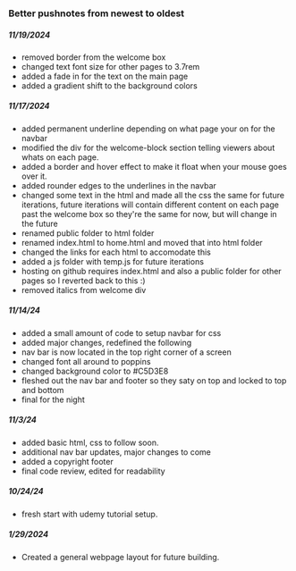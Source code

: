 ### Better pushnotes from newest to oldest

##### 11/19/2024
- removed border from the welcome box
- changed text font size for other pages to 3.7rem
- added a fade in for the text on the main page
- added a gradient shift to the background colors
##### 11/17/2024
- added permanent underline depending on what page your on for the navbar
- modified the div for the welcome-block section telling viewers about whats on each page.
- added a border and hover effect to make it float when your mouse goes over it.
- added rounder edges to the underlines in the navbar
- changed some text in the html and made all the css the same for future iterations, 
future iterations will contain different content on each page past the welcome box so 
they're the same for now, but will change in the future
- renamed public folder to html folder
- renamed index.html to home.html and moved that into html folder
- changed the links for each html to accomodate this
- added a js folder with temp.js for future iterations
- hosting on github requires index.html and also a public folder for other pages
so I reverted back to this :)
- removed italics from welcome div
##### 11/14/24
- added a small amount of code to setup navbar for css
- added major changes, redefined the following
- nav bar is now located in the top right corner of a screen
- changed font all around to poppins
- changed background color to #C5D3E8
- fleshed out the nav bar and footer so they saty on top and locked to top and bottom
- final for the night
##### 11/3/24
- added basic html, css to follow soon.
- additional nav bar updates, major changes to come
- added a copyright footer
- final code review, edited for readability
##### 10/24/24
- fresh start with udemy tutorial setup.
##### 1/29/2024
- Created a general webpage layout for future building.